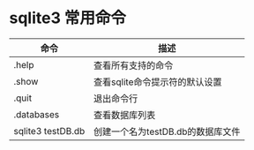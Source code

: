 # sqlite3 常用命令

|命令|描述|
|--|--|
|.help | 查看所有支持的命令 |
|.show| 查看sqlite命令提示符的默认设置|
|.quit| 退出命令行 |
|.databases| 查看数据库列表 |
|sqlite3 testDB.db| 创建一个名为testDB.db的数据库文件 |


